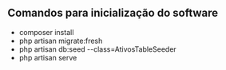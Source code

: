 

## Comandos para inicialização do software


- composer install
- php artisan migrate:fresh 
- php artisan db:seed --class=AtivosTableSeeder
- php artisan serve

 
